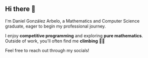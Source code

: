 ## Hi there 👋

I'm Daniel González Arbelo, a Mathematics and Computer Science graduate, eager to begin my professional journey.

I enjoy **competitive programming** and exploring **pure mathematics**.
Outside of work, you'll often find me **climbing** 🧗‍♂️

Feel free to reach out through my socials!
<!--
**dgonzalezarbelo/dgonzalezarbelo** is a ✨ _special_ ✨ repository because its `README.md` (this file) appears on your GitHub profile.

Here are some ideas to get you started:

- 🔭 I’m currently working on ...
- 🌱 I’m currently learning ...
- 👯 I’m looking to collaborate on ...
- 🤔 I’m looking for help with ...
- 💬 Ask me about ...
- 📫 How to reach me: ...
- 😄 Pronouns: ...
- ⚡ Fun fact: ...
-->
